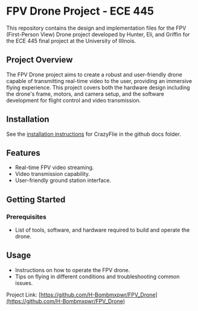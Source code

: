 # FPV Drone Project - ECE 445

This repository contains the design and implementation files for the FPV (First-Person View) Drone project developed by Hunter, Eli, and Griffin for the ECE 445 final project at the University of Illinois.

## Project Overview

The FPV Drone project aims to create a robust and user-friendly drone capable of transmitting real-time video to the user, providing an immersive flying experience. This project covers both the hardware design including the drone's frame, motors, and camera setup, and the software development for flight control and video transmission.


## Installation
See the [installation instructions](docs/installation/install.md) for CrazyFlie in the github docs folder.



## Features

- Real-time FPV video streaming.
- Video transmission capability.
- User-friendly ground station interface.

## Getting Started

### Prerequisites

- List of tools, software, and hardware required to build and operate the drone.


## Usage

- Instructions on how to operate the FPV drone.
- Tips on flying in different conditions and troubleshooting common issues.


Project Link: [https://github.com/H-Bombmxpwr/FPV_Drone](https://github.com/H-Bombmxpwr/FPV_Drone)

